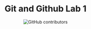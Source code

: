 <div align="center">
  
  <h1>Git and Github Lab 1</h1>
  
  ![GitHub contributors](https://img.shields.io/github/contributors/OmarMohammedFoad/GitLab)

</div>